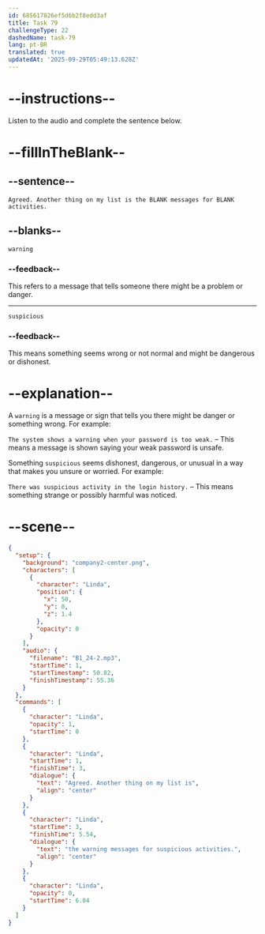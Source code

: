 ```yaml
---
id: 685617826ef5d6b2f8edd3af
title: Task 79
challengeType: 22
dashedName: task-79
lang: pt-BR
translated: true
updatedAt: '2025-09-29T05:49:13.628Z'
---
```


<!-- (Audio) Linda: Agreed. Another thing on my list is the warning messages for suspicious activities. -->

# --instructions--

Listen to the audio and complete the sentence below.

# --fillInTheBlank--

## --sentence--

`Agreed. Another thing on my list is the BLANK messages for BLANK activities.`

## --blanks--

`warning`

### --feedback--

This refers to a message that tells someone there might be a problem or danger.

---

`suspicious`

### --feedback--

This means something seems wrong or not normal and might be dangerous or dishonest.

# --explanation--

A `warning` is a message or sign that tells you there might be danger or something wrong. For example:

`The system shows a warning when your password is too weak.` – This means a message is shown saying your weak password is unsafe.

Something `suspicious` seems dishonest, dangerous, or unusual in a way that makes you unsure or worried. For example:

`There was suspicious activity in the login history.` – This means something strange or possibly harmful was noticed.

# --scene--

```json
{
  "setup": {
    "background": "company2-center.png",
    "characters": [
      {
        "character": "Linda",
        "position": {
          "x": 50,
          "y": 0,
          "z": 1.4
        },
        "opacity": 0
      }
    ],
    "audio": {
      "filename": "B1_24-2.mp3",
      "startTime": 1,
      "startTimestamp": 50.82,
      "finishTimestamp": 55.36
    }
  },
  "commands": [
    {
      "character": "Linda",
      "opacity": 1,
      "startTime": 0
    },
    {
      "character": "Linda",
      "startTime": 1,
      "finishTime": 3,
      "dialogue": {
        "text": "Agreed. Another thing on my list is",
        "align": "center"
      }
    },
    {
      "character": "Linda",
      "startTime": 3,
      "finishTime": 5.54,
      "dialogue": {
        "text": "the warning messages for suspicious activities.",
        "align": "center"
      }
    },
    {
      "character": "Linda",
      "opacity": 0,
      "startTime": 6.04
    }
  ]
}
```
